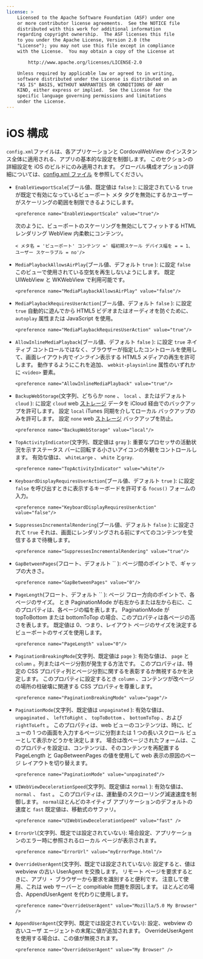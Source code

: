 ```yaml
---
license: >
    Licensed to the Apache Software Foundation (ASF) under one
    or more contributor license agreements.  See the NOTICE file
    distributed with this work for additional information
    regarding copyright ownership.  The ASF licenses this file
    to you under the Apache License, Version 2.0 (the
    "License"); you may not use this file except in compliance
    with the License.  You may obtain a copy of the License at

        http://www.apache.org/licenses/LICENSE-2.0

    Unless required by applicable law or agreed to in writing,
    software distributed under the License is distributed on an
    "AS IS" BASIS, WITHOUT WARRANTIES OR CONDITIONS OF ANY
    KIND, either express or implied.  See the License for the
    specific language governing permissions and limitations
    under the License.
---
```


# iOS 構成

`config.xml`ファイルは、各アプリケーションと CordovaWebView のインスタンス全体に適用される、アプリの基本的な設定を制御します。 このセクションの詳細設定を iOS のビルドにのみ適用されます。 グローバル構成オプションの詳細については、[config.xml ファイル][1] を参照してください。

 [1]: config_ref_index.md.html#The%20config.xml%20File

*   `EnableViewportScale`(ブール値、既定値は `false` ): に設定されている `true` が既定で有効になっているビューポート メタ タグを無効にするかユーザーがスケーリングの範囲を制限できるようにします。
    
        <preference name="EnableViewportScale" value="true"/>
        
    
    次のように、ビューポートのスケーリングを無効にしてフィットする HTML レンダリング WebView 内柔軟にコンテンツ。
    
        < メタ名 = 'ビューポート' コンテンツ =' 幅初期スケール デバイス幅を = = 1、ユーザー スケーラブル = no'/>
        

*   `MediaPlaybackAllowsAirPlay`(ブール値、デフォルト `true` ): に設定 `false` このビューで使用されている空気を再生しないようにします。 既定 UIWebView と WKWebView で利用可能です。
    
        <preference name="MediaPlaybackAllowsAirPlay" value="false"/>
        

*   `MediaPlaybackRequiresUserAction`(ブール値、デフォルト `false` ): に設定 `true` 自動的に遊んでから HTML5 ビデオまたはオーディオを防ぐために、 `autoplay` 属性または JavaScript を使用。
    
        <preference name="MediaPlaybackRequiresUserAction" value="true"/>
        

*   `AllowInlineMediaPlayback`(ブール値、デフォルト `false` ): に設定 `true` ネイティブ コントロールではなく、ブラウザーが指定したコントロールを使用して、画面レイアウト内で*インライン*表示する HTML5 メディアの再生を許可します。 動作するようにこれを追加、 `webkit-playsinline` 属性のいずれかに `<video>` 要素。
    
        <preference name="AllowInlineMediaPlayback" value="true"/>
        

*   `BackupWebStorage`(文字列、どちらか `none` 、 `local` 、またはデフォルト `cloud` ): に設定 `cloud` web <a href="../../../cordova/storage/storage.html">ストレージ</a> データを iCloud 経由でのバックアップを許可します。 設定 `local` iTunes 同期を介してローカル バックアップのみを許可します。 設定 `none` web <a href="../../../cordova/storage/storage.html">ストレージ</a> バックアップを防止。
    
        <preference name="BackupWebStorage" value="local"/>
        

*   `TopActivityIndicator`(文字列、既定値は `gray` ): 重要なプロセッサの活動状況を示すステータス バーに回転する小さいアイコンの外観をコントロールします。 有効な値は、 `whiteLarge` 、 `white` と`gray`.
    
        <preference name="TopActivityIndicator" value="white"/>
        

*   `KeyboardDisplayRequiresUserAction`(ブール値、デフォルト `true` ): に設定 `false` を呼び出すときに表示するキーボードを許可する `focus()` フォームの入力。
    
        <preference name="KeyboardDisplayRequiresUserAction" value="false"/>
        

*   `SuppressesIncrementalRendering`(ブール値、デフォルト `false` ): に設定されて `true` それは、画面にレンダリングされる前にすべてのコンテンツを受信するまで待機します。
    
        <preference name="SuppressesIncrementalRendering" value="true"/>
        

*   `GapBetweenPages`(フロート、デフォルト `` ): ページ間のポイントで、ギャップの大きさ。
    
        <preference name="GapBetweenPages" value="0"/>
        

*   `PageLength`(フロート、デフォルト `` ): ページ フロー方向のポイントで、各ページのサイズ。 とき PaginationMode が右左からまたは左から右に、このプロパティは、各ページの幅を表します。 PaginationMode が topToBottom または bottomToTop の場合、このプロパティは各ページの高さを表します。 既定値は 0、つまり、レイアウト ページのサイズを決定するビューポートのサイズを使用します。
    
        <preference name="PageLength" value="0"/>
        

*   `PaginationBreakingMode`(文字列、既定値は `page` ): 有効な値は、 `page` と `column` 。列またはページ分割が発生する方法です。 このプロパティは、特定の CSS プロパティ列とページ分割に関するを表彰するか無視するかを決定します。 このプロパティに設定するとき `column` 、コンテンツが改ページの場所の柱破壊に関連する CSS プロパティを尊重します。
    
        <preference name="PaginationBreakingMode" value="page"/>
        

*   `PaginationMode`(文字列、既定値は `unpaginated` ): 有効な値は、 `unpaginated` 、 `leftToRight` 、 `topToBottom` 、 `bottomToTop` 、および `rightToLeft` 。 このプロパティは、web ビューのコンテンツは、時に、ビューの 1 つの画面を入力するページに分割または 1 つの長いスクロール ビューとして表示かどうかを決定します。 場合は改ページされたフォームは、このプロパティを設定は、コンテンツは、そのコンテンツを再配置する PageLength と GapBetweenPages の値を使用して web 表示の原因のページ レイアウトを切り替えます。
    
        <preference name="PaginationMode" value="unpaginated"/>
        

*   `UIWebViewDecelerationSpeed`(文字列、既定値は `normal` ): 有効な値は、 `normal` 、 `fast` 。 このプロパティは、運動量のスクローリング減速速度を制御します。 `normal`ほとんどのネイティブ アプリケーションのデフォルトの速度と `fast` 既定値は、移動式のサファリ。
    
        <preference name="UIWebViewDecelerationSpeed" value="fast" />
        

*   `ErrorUrl`(文字列、既定では設定されていない): 場合設定、アプリケーションのエラー時に参照されるローカル ページが表示されます。
    
        <preference name="ErrorUrl" value="myErrorPage.html"/>
        

*   `OverrideUserAgent`(文字列、既定では設定されていない): 設定すると、値は webview の古い UserAgent を交換します。 リモート ページを要求するときに、アプリ ・ ブラウザーから要求を識別すると便利です。 注意して使用、これは web サーバーと compitiable 問題を原因します。 ほとんどの場合、AppendUserAgent を代わりに使用します。
    
        <preference name="OverrideUserAgent" value="Mozilla/5.0 My Browser" />
        

*   `AppendUserAgent`(文字列、既定では設定されていない): 設定、webview の古いユーザ エージェントの末尾に値が追加されます。 OverrideUserAgent を使用する場合は、この値が無視されます。
    
        <preference name="OverrideUserAgent" value="My Browser" />